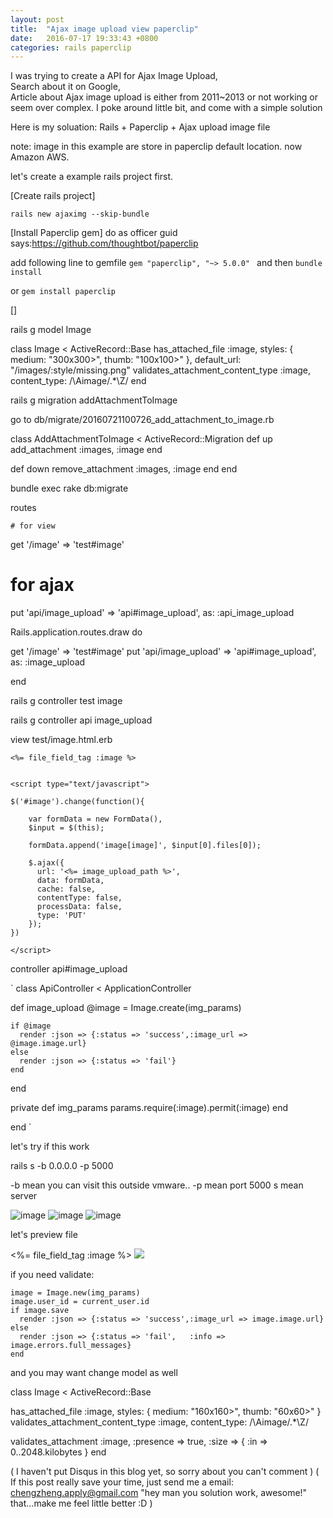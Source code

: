 ```yaml
---
layout: post
title:  "Ajax image upload view paperclip"
date:   2016-07-17 19:33:43 +0800
categories: rails paperclip
---
```



I was trying to create a API for Ajax Image Upload,  
Search about it on Google,   
Article about Ajax image upload is either from 2011~2013 or not working or seem over complex.
I poke around little bit, and come with a simple solution  


Here is my soluation: Rails + Paperclip + Ajax  upload image file

note: image in this example are store in paperclip default location.  now Amazon AWS.  

let's create a example rails project first.  

[Create rails project]
```
rails new ajaximg --skip-bundle
```

[Install Paperclip gem]
do as officer guid says:https://github.com/thoughtbot/paperclip

add following line to gemfile
`
gem "paperclip", "~> 5.0.0" 
`
and then `bundle install`

or `gem install paperclip`

[]





rails g model Image

class Image < ActiveRecord::Base
  has_attached_file :image, styles: { medium: "300x300>", thumb: "100x100>" }, default_url: "/images/:style/missing.png"
  validates_attachment_content_type :image, content_type: /\Aimage\/.*\Z/
end


rails g migration addAttachmentToImage

go to
db/migrate/20160721100726_add_attachment_to_image.rb

class AddAttachmentToImage < ActiveRecord::Migration
  def up
    add_attachment :images, :image
  end

  def down
    remove_attachment :images, :image
  end
end



bundle exec rake db:migrate



routes

	# for view
  get '/image' => 'test#image'	

  # for ajax
  put 'api/image_upload' => 'api#image_upload', as: :api_image_upload




Rails.application.routes.draw do

  get '/image' => 'test#image'
  put 'api/image_upload' => 'api#image_upload', as: :image_upload

end







rails g controller test image

rails g controller api image_upload



view
	test/image.html.erb

```
<%= file_field_tag :image %>


<script type="text/javascript">

$('#image').change(function(){

	var formData = new FormData(),
    $input = $(this);
    
	formData.append('image[image]', $input[0].files[0]);

	$.ajax({
	  url: '<%= image_upload_path %>',
	  data: formData,
	  cache: false,
	  contentType: false,
	  processData: false,
	  type: 'PUT'
	});
})

</script>
```


controller
	api#image_upload

`
class ApiController < ApplicationController
	
  def image_upload
    @image = Image.create(img_params)

    if @image
      render :json => {:status => 'success',:image_url => @image.image.url}
    else
      render :json => {:status => 'fail'}
    end

  end



  private
  def img_params
      params.require(:image).permit(:image)
  end

end
`

let's try if this work

rails s -b 0.0.0.0 -p 5000

-b mean you can visit this outside vmware..
-p mean port 5000
s mean server

![image]()
![image]()
![image]()






let's preview file





<%= file_field_tag :image %>
<img id='preview' src="#">




<script type="text/javascript">

$('#image').change(function(){

	var formData = new FormData(),
    $input = $(this);
    
	formData.append('image[image]', $input[0].files[0]);

	$.ajax({
	  url: '<%= image_upload_path %>',
	  data: formData,
	  cache: false,
	  contentType: false,
	  processData: false,
	  type: 'PUT'
	}).done(function(result){

		console.log(result.image_url);
		$('#preview').attr('src', result.image_url);

	});
})

</script>






if you need validate:


    image = Image.new(img_params)
    image.user_id = current_user.id
    if image.save
      render :json => {:status => 'success',:image_url => image.image.url}
    else
      render :json => {:status => 'fail',   :info => image.errors.full_messages}
    end


and you may want change model as well


class Image < ActiveRecord::Base

  has_attached_file :image, styles: { medium: "160x160>", thumb: "60x60>" }
  validates_attachment_content_type :image, content_type: /\Aimage\/.*\Z/
  
  validates_attachment :image, :presence => true,
    :size => { :in => 0..2048.kilobytes }
end










( I haven't put Disqus in this blog yet, so sorry about you can't comment )
( If this post really save your time, just send me a email: chengzheng.apply@gmail.com
"hey man you solution work, awesome!" that...make me feel little better :D )